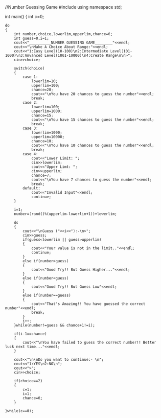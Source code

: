 //Number Guessing Game
#include <iostream>
using namespace std;

int main()
{
    int c=0;
   
    do
    {
        int number,choice,lowerlim,upperlim,chance=0;
        int guess=0,i=1;
        cout<<"__________NUMBER GUESSING GAME________"<<endl;
        cout<<"\nMake A Choice About Range:"<<endl;
        cout<<"1:Easy Level(10-100)\n2:Intermediate Level(101-1000)\n3:Anvanced Level(1001-10000)\n4:Create Range\n\n>";
        cin>>choice;
        
        switch(choice)
        {
            case 1:
                lowerlim=10;
                upperlim=100;
                chance=20;
                cout<<"\nYou have 20 chances to guess the number"<<endl;
                break;
            case 2:
                lowerlim=100;
                upperlim=1000;
                chance=15;
                cout<<"\nYou have 15 chances to guess the number"<<endl;
                break;
            case 3:
                lowerlim=1000;
                upperlim=10000;
                chance=10;
                cout<<"\nYou have 10 chances to guess the number"<<endl;
                break;
            case 4:
                cout<<"Lower Limit: ";
                cin>>lowerlim;
                cout<<"Upper Limt: ";
                cin>>upperlim;
                chance=7;
                cout<<"\nYou have 7 chances to guess the number"<<endl;
                break;    
            default:
                cout<<"Invalid Input"<<endl;
                continue;
        }
        
        i=1;
        number=(rand()%(upperlim-lowerlim+1))+lowerlim;
     
        do
        {
            cout<<"\nGuess ("<<i<<"):-\n>";
            cin>>guess;
            if(guess<lowerlim || guess>upperlim)
            {
                cout<<"Your value is not in the limit.."<<endl;
                continue;
            }
            else if(number>guess)
            {
                cout<<"Good Try!! But Guess Higher..."<<endl;
            }
            else if(number<guess)
            {
                cout<<"Good Try!! But Guess Low"<<endl;
            }
            else if(number==guess)
            {
                cout<<"That's Amazing!! You have guessed the correct number"<<endl;
                break;
            }
            i++;
        }while(number!=guess && chance+1!=i);
        
        if(i-1==chance)
        {
            cout<<"\nYou have failed to guess the correct number!! Better luck next time..."<<endl;
        }
        
        cout<<"\n\nDo you want to continue:- \n";
        cout<<"1:YES\n2:NO\n";
        cout<<">";
        cin>>choice;

        if(choice==2)
        {
            c=1;
            i=1;
            chance=0;
        }
        
    }while(c==0);
    
